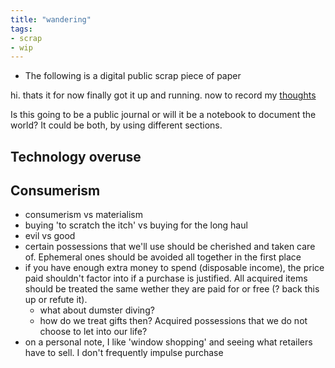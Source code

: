 ```yaml
---
title: "wandering"
tags:
- scrap
- wip
---
```


* The following is a digital public scrap piece of paper

hi. thats it for now
finally got it up and running. now to record my [thoughts](thoughts)

Is this going to be a public journal or will it be a notebook to document the world? It could be both, by using different sections.

Technology overuse
------------------

Consumerism
-----------
- consumerism vs materialism
- buying 'to scratch the itch' vs buying for the long haul
- evil vs good
- certain possessions that we'll use should be cherished and taken care of.  Ephemeral ones should be avoided all together in the first place
- if you have enough extra money to spend (disposable income), the price paid shouldn't factor into if a purchase is justified.  All acquired items should be treated the same wether they are paid for or free (? back this up or refute it). 
    - what about dumster diving?
    - how do we treat gifts then? Acquired possessions that we do not choose to let into our life?
- on a personal note, I like 'window shopping' and seeing what retailers have to sell. I don't frequently impulse purchase
